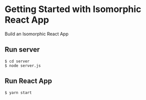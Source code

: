 # Getting Started with Isomorphic React App

Build an Isomorphic React App

## Run server

```
$ cd server
$ node server.js
```

## Run React App

```
$ yarn start
```
